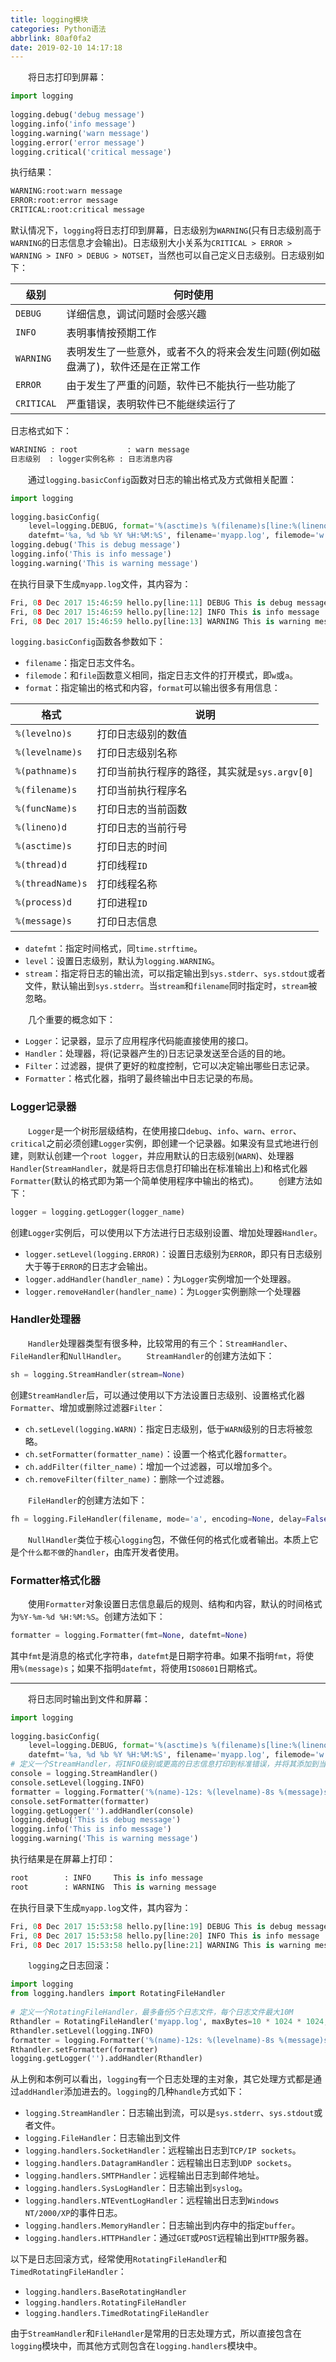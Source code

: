 ```yaml
---
title: logging模块
categories: Python语法
abbrlink: 80af0fa2
date: 2019-02-10 14:17:18
---
```

&emsp;&emsp;将日志打印到屏幕：

``` python
import logging
​
logging.debug('debug message')
logging.info('info message')
logging.warning('warn message')
logging.error('error message')
logging.critical('critical message')
```

执行结果：

``` python
WARNING:root:warn message
ERROR:root:error message
CRITICAL:root:critical message
```

默认情况下，`logging`将日志打印到屏幕，日志级别为`WARNING`(只有日志级别高于`WARNING`的日志信息才会输出)。日志级别大小关系为`CRITICAL > ERROR > WARNING > INFO > DEBUG > NOTSET`，当然也可以自己定义日志级别。日志级别如下：

级别       | 何时使用
-----------|-------------
`DEBUG`    | 详细信息，调试问题时会感兴趣
`INFO`     | 表明事情按预期工作
`WARNING`  | 表明发生了一些意外，或者不久的将来会发生问题(例如磁盘满了)，软件还是在正常工作
`ERROR`    | 由于发生了严重的问题，软件已不能执行一些功能了
`CRITICAL` | 严重错误，表明软件已不能继续运行了

日志格式如下：

``` python
WARINING : root           : warn message
日志级别  : logger实例名称 : 日志消息内容
```

&emsp;&emsp;通过`logging.basicConfig`函数对日志的输出格式及方式做相关配置：

``` python
import logging
​
logging.basicConfig(
    level=logging.DEBUG, format='%(asctime)s %(filename)s[line:%(lineno)d] %(levelname)s %(message)s',
    datefmt='%a, %d %b %Y %H:%M:%S', filename='myapp.log', filemode='w')
logging.debug('This is debug message')
logging.info('This is info message')
logging.warning('This is warning message')
```

在执行目录下生成`myapp.log`文件，其内容为：

``` python
Fri, 08 Dec 2017 15:46:59 hello.py[line:11] DEBUG This is debug message
Fri, 08 Dec 2017 15:46:59 hello.py[line:12] INFO This is info message
Fri, 08 Dec 2017 15:46:59 hello.py[line:13] WARNING This is warning message
```

`logging.basicConfig`函数各参数如下：

- `filename`：指定日志文件名。
- `filemode`：和`file`函数意义相同，指定日志文件的打开模式，即`w`或`a`。
- `format`：指定输出的格式和内容，`format`可以输出很多有用信息：

格式             | 说明
-----------------|-----
`%(levelno)s`    | 打印日志级别的数值
`%(levelname)s`  | 打印日志级别名称
`%(pathname)s`   | 打印当前执行程序的路径，其实就是`sys.argv[0]`
`%(filename)s`   | 打印当前执行程序名
`%(funcName)s`   | 打印日志的当前函数
`%(lineno)d`     | 打印日志的当前行号
`%(asctime)s`    | 打印日志的时间
`%(thread)d`     | 打印线程`ID`
`%(threadName)s` | 打印线程名称
`%(process)d`    | 打印进程`ID`
`%(message)s`    | 打印日志信息

- `datefmt`：指定时间格式，同`time.strftime`。
- `level`：设置日志级别，默认为`logging.WARNING`。
- `stream`：指定将日志的输出流，可以指定输出到`sys.stderr`、`sys.stdout`或者文件，默认输出到`sys.stderr`。当`stream`和`filename`同时指定时，`stream`被忽略。

&emsp;&emsp;几个重要的概念如下：

- `Logger`：记录器，显示了应用程序代码能直接使用的接口。
- `Handler`：处理器，将(记录器产生的)日志记录发送至合适的目的地。
- `Filter`：过滤器，提供了更好的粒度控制，它可以决定输出哪些日志记录。
- `Formatter`：格式化器，指明了最终输出中日志记录的布局。

### Logger记录器

&emsp;&emsp;`Logger`是一个树形层级结构，在使用接口`debug`、`info`、`warn`、`error`、`critical`之前必须创建`Logger`实例，即创建一个记录器。如果没有显式地进行创建，则默认创建一个`root logger`，并应用默认的日志级别(`WARN`)、处理器`Handler`(`StreamHandler`，就是将日志信息打印输出在标准输出上)和格式化器`Formatter`(默认的格式即为第一个简单使用程序中输出的格式)。
&emsp;&emsp;创建方法如下：

``` python
logger = logging.getLogger(logger_name)
```

创建`Logger`实例后，可以使用以下方法进行日志级别设置、增加处理器`Handler`。

- `logger.setLevel(logging.ERROR)`：设置日志级别为`ERROR`，即只有日志级别大于等于`ERROR`的日志才会输出。
- `logger.addHandler(handler_name)`：为`Logger`实例增加一个处理器。
- `logger.removeHandler(handler_name)`：为`Logger`实例删除一个处理器

### Handler处理器

&emsp;&emsp;`Handler`处理器类型有很多种，比较常用的有三个：`StreamHandler`、`FileHandler`和`NullHandler`。
&emsp;&emsp;`StreamHandler`的创建方法如下：

``` python
sh = logging.StreamHandler(stream=None)
```

创建`StreamHandler`后，可以通过使用以下方法设置日志级别、设置格式化器`Formatter`、增加或删除过滤器`Filter`：

- `ch.setLevel(logging.WARN)`：指定日志级别，低于`WARN`级别的日志将被忽略。
- `ch.setFormatter(formatter_name)`：设置一个格式化器`formatter`。
- `ch.addFilter(filter_name)`：增加一个过滤器，可以增加多个。
- `ch.removeFilter(filter_name)`：删除一个过滤器。

&emsp;&emsp;`FileHandler`的创建方法如下：

``` python
fh = logging.FileHandler(filename, mode='a', encoding=None, delay=False)
```

&emsp;&emsp;`NullHandler`类位于核心`logging`包，不做任何的格式化或者输出。本质上它是个`什么都不做`的`handler`，由库开发者使用。

### Formatter格式化器

&emsp;&emsp;使用`Formatter`对象设置日志信息最后的规则、结构和内容，默认的时间格式为`%Y-%m-%d %H:%M:%S`。创建方法如下：

``` python
formatter = logging.Formatter(fmt=None, datefmt=None)
```

其中`fmt`是消息的格式化字符串，`datefmt`是日期字符串。如果不指明`fmt`，将使用`%(message)s`；如果不指明`datefmt`，将使用`ISO8601`日期格式。

---

&emsp;&emsp;将日志同时输出到文件和屏幕：

``` python
import logging
​
logging.basicConfig(
    level=logging.DEBUG, format='%(asctime)s %(filename)s[line:%(lineno)d] %(levelname)s %(message)s',
    datefmt='%a, %d %b %Y %H:%M:%S', filename='myapp.log', filemode='w')
# 定义一个StreamHandler，将INFO级别或更高的日志信息打印到标准错误，并将其添加到当前的日志处理对象
console = logging.StreamHandler()
console.setLevel(logging.INFO)
formatter = logging.Formatter('%(name)-12s: %(levelname)-8s %(message)s')
console.setFormatter(formatter)
logging.getLogger('').addHandler(console)
logging.debug('This is debug message')
logging.info('This is info message')
logging.warning('This is warning message')
```

执行结果是在屏幕上打印：

``` python
root        : INFO     This is info message
root        : WARNING  This is warning message
```

在执行目录下生成`myapp.log`文件，其内容为：

``` python
Fri, 08 Dec 2017 15:53:58 hello.py[line:19] DEBUG This is debug message
Fri, 08 Dec 2017 15:53:58 hello.py[line:20] INFO This is info message
Fri, 08 Dec 2017 15:53:58 hello.py[line:21] WARNING This is warning message
```

&emsp;&emsp;`logging`之日志回滚：

``` python
import logging
from logging.handlers import RotatingFileHandler
​
# 定义一个RotatingFileHandler，最多备份5个日志文件，每个日志文件最大10M
Rthandler = RotatingFileHandler('myapp.log', maxBytes=10 * 1024 * 1024, backupCount=5)
Rthandler.setLevel(logging.INFO)
formatter = logging.Formatter('%(name)-12s: %(levelname)-8s %(message)s')
Rthandler.setFormatter(formatter)
logging.getLogger('').addHandler(Rthandler)
```

从上例和本例可以看出，`logging`有一个日志处理的主对象，其它处理方式都是通过`addHandler`添加进去的。`logging`的几种`handle`方式如下：

- `logging.StreamHandler`：日志输出到流，可以是`sys.stderr`、`sys.stdout`或者文件。
- `logging.FileHandler`：日志输出到文件
- `logging.handlers.SocketHandler`：远程输出日志到`TCP/IP sockets`。
- `logging.handlers.DatagramHandler`：远程输出日志到`UDP sockets`。
- `logging.handlers.SMTPHandler`：远程输出日志到邮件地址。
- `logging.handlers.SysLogHandler`：日志输出到`syslog`。
- `logging.handlers.NTEventLogHandler`：远程输出日志到`Windows NT/2000/XP`的事件日志。
- `logging.handlers.MemoryHandler`：日志输出到内存中的指定`buffer`。
- `logging.handlers.HTTPHandler`：通过`GET`或`POST`远程输出到`HTTP`服务器。

以下是日志回滚方式，经常使用`RotatingFileHandler`和`TimedRotatingFileHandler`：

- `logging.handlers.BaseRotatingHandler`
- `logging.handlers.RotatingFileHandler`
- `logging.handlers.TimedRotatingFileHandler`

由于`StreamHandler`和`FileHandler`是常用的日志处理方式，所以直接包含在`logging`模块中，而其他方式则包含在`logging.handlers`模块中。
